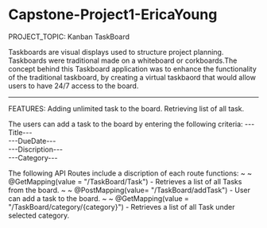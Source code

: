 # Capstone-Project1-EricaYoung

PROJECT_TOPIC: Kanban TaskBoard

Taskboards are visual displays used to structure project planning. Taskboards were traditional made on a whiteboard or corkboards.The 
concept behind this Taskboard application was to enhance the functionality of the traditional taskboard, by creating a virtual 
taskbaord that would allow users to have 24/7 access to the board. 

-------------------------------------------------------------------------------------------------------------------------------------------
FEATURES: 
Adding unlimited task to the board. 
Retrieving list of all task.

The users can add a task to the board 
by entering the following criteria:
  ---Title---    
  ---DueDate---    
  ---Discription---    
  ---Category---
  
The following API Routes include a discription of each route functions:
~ ~ @GetMapping(value = "/TaskBoard/Task") - Retrieves a list of all Tasks from the board.
~ ~ @PostMapping(value= "/TaskBoard/addTask") - User can add a task to the board.
~ ~ @GetMapping(value = "/TaskBoard/category/{category}") - Retrieves a list of all Task under selected category.
